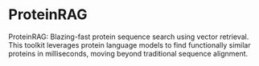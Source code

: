 # ProteinRAG
ProteinRAG: Blazing-fast protein sequence search using vector retrieval. This toolkit leverages protein language models to find functionally similar proteins in milliseconds, moving beyond traditional sequence alignment.
